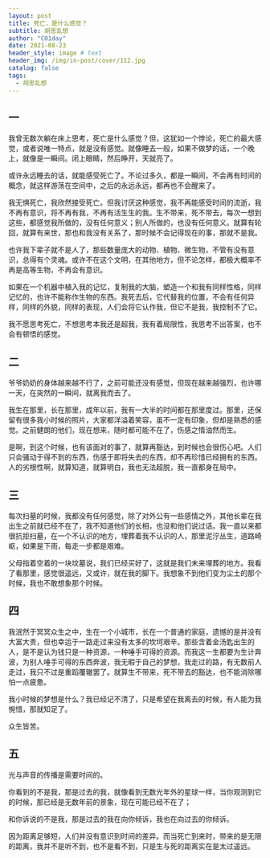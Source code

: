 ```yaml
---
layout: post
title: 死亡，是什么感觉？
subtitle: 胡思乱想
author: "C01day"
date: 2021-08-23
header_style: image # text
header_img: /img/in-post/cover/112.jpg
catalog: false
tags:
  - 胡思乱想
---
```

## 一
我曾无数次躺在床上思考，死亡是什么感觉？但，这犹如一个悖论，死亡的最大感觉，或者说唯一特点，就是没有感觉。就像睡去一般，如果不做梦的话，一个晚上，就像是一瞬间。闭上眼睛，然后睁开，天就亮了。

或许永远睡去的话，就能感受死亡了。不论过多久，都是一瞬间，不会再有时间的概念，就这样游荡在空间中，之后的永远永远，都再也不会醒来了。

我无惧死亡，我欣然接受死亡。但我讨厌这种感觉，我不再能感受时间的流逝，我不再有意识，将不再有我，不再有活生生的我。生不带来，死不带去，每次一想到这些，都感觉我所做的，没有任何意义；别人所做的，也没有任何意义。就算有轮回，就算有来世，那也和我没有关系了，那时候不会记得现在的事，那就不是我。

也许我下辈子就不是人了，那些数量庞大的动物、植物、微生物，不管有没有意识，总得有个灵魂。或许不在这个文明，在其他地方，但不论怎样，都极大概率不再是高等生物，不再会有意识。

如果在一个机器中植入我的记忆，复制我的大脑，塑造一个和我有同样性格，同样记忆的，也许不能称作生物的东西。我死去后，它代替我的位置，不会有任何异样，同样的外貌，同样的表现，人们会将它认作我，但它不是我，我控制不了它。

我不愿思考死亡，不想思考本我还是超我，我有着局限性，我思考不出答案，也不会有顿悟的感觉。

## 二
爷爷奶奶的身体越来越不行了，之前可能还没有感觉，但现在越来越强烈，也许哪一天，在突然的一瞬间，就离我而去了。

我生在那里，长在那里，成年以前，我有一大半的时间都在那里度过。那里，还保留有很多我小时候的照片，大家都洋溢着笑容，虽不一定有印象，但却是熟悉的感觉。之前健朗的他们，现在想来，随时都可能不在了，伤感之情油然而生。

是啊，到这个时候，也有该面对的事了，就算再豁达，到时候也会很伤心吧。人们只会骚动于得不到的东西，伤感于即将失去的东西，却不再珍惜已经拥有的东西。人的劣根性啊，就算知道，就算明白，我也无法超脱，我一直都身在局中。

## 三
每次扫墓的时候，我都没有任何感觉，除了对外公有一些感情之外，其他长辈在我出生之前就已经不在了，我不知道他们的长相，也没和他们说过话。我一直以来都很抗拒扫墓，在一个不认识的地方，埋葬着我不认识的人，那里泥泞丛生，道路崎岖，如果是下雨，每走一步都是艰难。

父母指着空着的一块坟墓说，我们已经买好了，这就是我们未来埋葬的地方。我看了看那里，感觉很遥远，又或许，就在我的脚下。我想象不到他们变为尘土的那个时候，我也不敢想象那个时候。

## 四
我泯然于冥冥众生之中，生在一个小城市，长在一个普通的家庭，遗憾的是并没有大富大贵，但也幸运于一路走过来没有太多的坎坷艰辛。那些含着金汤匙出生的人，是不是认为钱只是一种资源，一种唾手可得的资源。而我这一生都要为生计奔波，为别人唾手可得的东西奔波，我无暇于自己的梦想，我走过的路，有无数前人走过，我只不过是重蹈覆辙罢了。就算生不带来，死不带去的豁达，也不能消除哪怕一点疲惫。

我小时候的梦想是什么？我已经记不清了，只是希望在我离去的时候，有人能为我惋惜，那就知足了。

众生皆苦。

## 五
光与声音的传播是需要时间的。

你看到的不是我，那是过去的我，就像看到无数光年外的星球一样，当你观测到它的时候，那已经是无数年前的景象，现在可能已经不在了；

和你诉说的不是我，那是过去的我在向你倾诉，我也在向过去的你倾诉。

因为距离足够短，人们并没有意识到时间的差异。而当死亡到来时，带来的是无限的距离，我并不是听不到，也不是看不到，只是生与死的距离实在是太过遥远。